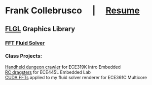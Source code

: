 # Frank Collebrusco &nbsp; &nbsp; | &nbsp; &nbsp; [Resume](https://drive.google.com/uc?export=download&id=14zW7XWIgAHAcmyIjun6PXOvO-Da6rQ4T)

## [FLGL](https://github.com/collebrusco/flgl) Graphics Library
### [FFT Fluid Solver](https://github.com/collebrusco/fluid-solver-toy)

### Class Projects:
[Handheld dungeon crawler](https://github.com/collebrusco/ECE-319K-game-competition) for ECE319K Intro Embedded        
[RC dragsters](https://github.com/collebrusco/ECE-445L-final-project) for ECE445L Embedded Lab      
[CUDA FFTs](https://github.com/collebrusco/361C-term-project) applied to my fluid solver renderer for ECE361C Multicore


